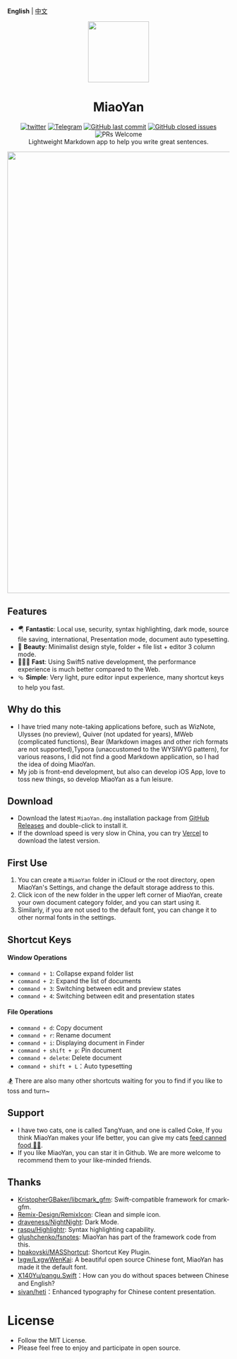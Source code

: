 <p align="left"><strong>English</strong> | <a href="https://github.com/tw93/MiaoYan/README_CN.md">中文</a></p>
<p align="center">
  <a href="https://miaoyan.app/" target="_blank"><img src=https://gw.alipayobjects.com/zos/k/t0/43.png width=138 /></a>
  <h1 align="center">MiaoYan</h1>
  <div align="center">
    <a href="https://twitter.com/HiTw93">
      <img alt="twitter" src="https://img.shields.io/twitter/follow/HiTw93?color=%231D9BF0&label=Twitter&style=flat-square"></a>
    <a href="https://t.me/miaoyan">
      <img alt="Telegram" src="https://img.shields.io/badge/Telegram-MiaoYan-blue?style=flat-square"></a>
    <a href="https://github.com/tw93/MiaoYan/commits/dev">
      <img alt="GitHub last commit" src="https://img.shields.io/github/last-commit/tw93/MiaoYan.svg?style=flat-square"></a>
    <a href="https://github.com/tw93/MiaoYan/issues?utf8=%E2%9C%93&q=">
      <img alt="GitHub closed issues" src="https://img.shields.io/github/issues-closed/tw93/MiaoYan.svg?style=flat-square"></a>
    <a>
      <img alt="PRs Welcome" src="https://img.shields.io/badge/PRs-welcome-brightgreen.svg?style=flat-square"></a>
  </div>
  <div align="center">Lightweight Markdown app to help you write great sentences.</div>
</p>

<kbd>
<img src=https://gw.alipayobjects.com/zos/k/8m/en.gif width=1000>
</kbd>

## Features

- 🪂 **Fantastic**: Local use, security, syntax highlighting, dark mode, source file saving, international, Presentation mode, document auto typesetting.
- 🐶 **Beauty**: Minimalist design style, folder + file list + editor 3 column mode.
- 🏌🏽‍♂️ **Fast**: Using Swift5 native development, the performance experience is much better compared to the Web.
- 🩴 **Simple**: Very light, pure editor input experience, many shortcut keys to help you fast.

## Why do this

- I have tried many note-taking applications before, such as WizNote, Ulysses (no preview), Quiver (not updated for years), MWeb (complicated functions), Bear (Markdown images and other rich formats are not supported),Typora (unaccustomed to the WYSIWYG pattern), for various reasons, I did not find a good Markdown application, so I had the idea of doing MiaoYan.
- My job is front-end development, but also can develop iOS App, love to toss new things, so develop MiaoYan as a fun leisure.

## Download

- Download the latest `MiaoYan.dmg` installation package from <a href="https://github.com/tw93/MiaoYan/releases" target="_blank">GitHub Releases</a> and double-click to install it.
- If the download speed is very slow in China, you can try <a href="https://miaoyan.app/Release/MiaoYan.dmg" target="_blank">Vercel</a> to download the latest version.

## First Use

1. You can create a `MiaoYan` folder in iCloud or the root directory, open MiaoYan's Settings, and change the default storage address to this.
2. Click icon of the new folder in the upper left corner of MiaoYan, create your own document category folder, and you can start using it.
3. Similarly, if you are not used to the default font, you can change it to other normal fonts in the settings.

## Shortcut Keys

#### Window Operations

- `command + 1`: Collapse expand folder list
- `command + 2`: Expand the list of documents
- `command + 3`: Switching between edit and preview states
- `command + 4`: Switching between edit and presentation states

#### File Operations

- `command + d`: Copy document
- `command + r`: Rename document
- `command + i`: Displaying document in Finder
- `command + shift + p`: Pin document
- `command + delete`: Delete document
- `command + shift + L`：Auto typesetting

🏂 There are also many other shortcuts waiting for you to find if you like to toss and turn~

## Support

- I have two cats, one is called TangYuan, and one is called Coke, If you think MiaoYan makes your life better, you can give my cats [feed canned food 🥩🍤](https://miaoyan.app/cats.html).
- If you like MiaoYan, you can star it in Github. We are more welcome to recommend them to your like-minded friends.

## Thanks

- <a href="https://github.com/KristopherGBaker/libcmark_gfm" target="_blank">KristopherGBaker/libcmark_gfm</a>: Swift-compatible framework for cmark-gfm.
- <a href="https://github.com/Remix-Design/RemixIcon" target="_blank">Remix-Design/RemixIcon</a>: Clean and simple icon.
- <a href="https://github.com/draveness/NightNight" target="_blank">draveness/NightNight</a>: Dark Mode.
- <a href="https://github.com/raspu/Highlightr" target="_blank">raspu/Highlightr</a>: Syntax highlighting capability.
- <a href="https://github.com/glushchenko/fsnotes" target="_blank">glushchenko/fsnotes</a>: MiaoYan has part of the framework code from this.
- <a href="https://github.com/shpakovski/MASShortcut" target="_blank">hpakovski/MASShortcut</a>: Shortcut Key Plugin.
- <a href="https://github.com/lxgw/LxgwWenKai" target="_blank">lxgw/LxgwWenKai</a>: A beautiful open source Chinese font, MiaoYan has made it the default font.
- <a href="https://github.com/X140Yu/pangu.Swift" target="_blank">X140Yu/pangu.Swift</a>：How can you do without spaces between Chinese and English?
- <a href="https://github.com/sivan/heti" target="_blank">sivan/heti</a>：Enhanced typography for Chinese content presentation.

# License

- Follow the MIT License.
- Please feel free to enjoy and participate in open source.
